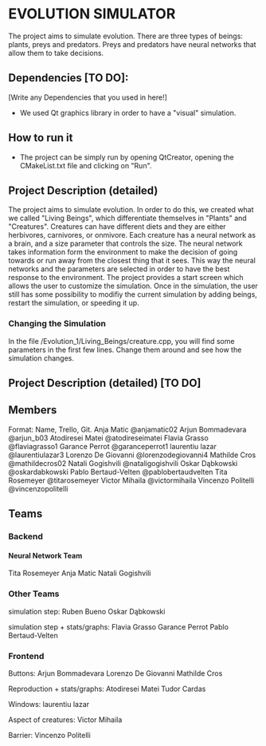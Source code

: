 # EVOLUTION SIMULATOR

The project aims to simulate evolution. 
There are three types of beings: plants, preys and predators. 
Preys and predators have neural networks that allow them to take decisions. 


## Dependencies [TO DO]:
[Write any Dependencies that you used in here!]
- We used Qt graphics library in order to have a "visual" simulation. 



## How to run it
- The project can be simply run by opening QtCreator, opening the CMakeList.txt file and clicking on "Run". 

## Project Description (detailed)
The project aims to simulate evolution. 
In order to do this, we created what we called "Living Beings", which 
differentiate themselves in "Plants" and "Creatures".
Creatures can have different diets and they are either herbivores, carnivores, or onmivore. 
Each creature has a neural network as a brain, and a size parameter that controls the size. The neural network takes information form the environment to make the decision of going towards or run away from the closest thing that it sees. 
This way the neural networks and the parameters are selected in order to have the best response to the environment. 
The project provides a start screen which allows the user to customize the simulation. Once in the simulation, the user still has some possibility to modifiy the current simulation by adding beings, restart the simulation, or speeding it up. 


### Changing the Simulation
In the file /Evolution_1/Living_Beings/creature.cpp, you will find some parameters in the first few lines. Change them around and see how the simulation changes. 

## Project Description (detailed) [TO DO]


## Members
Format: Name, Trello, Git.
Anja Matic 
@anjamatic02
Arjun Bommadevara
@arjun_b03
Atodiresei Matei
@atodireseimatei
Flavia Grasso
@flaviagrasso1
Garance Perrot
@garanceperrot1
laurentiu lazar
@laurentiulazar3
Lorenzo De Giovanni
@lorenzodegiovanni4
Mathilde Cros
@mathildecros02
Natali Gogishvili
@nataligogishvili
Oskar Dąbkowski
@oskardabkowski
Pablo Bertaud-Velten
@pablobertaudvelten
Tita Rosemeyer
@titarosemeyer
Victor Mihaila
@victormihaila
Vincenzo Politelli
@vincenzopolitelli

## Teams

### Backend

#### Neural Network Team
Tita Rosemeyer
Anja Matic 
Natali Gogishvili

### Other Teams 
simulation step:
Ruben Bueno
Oskar Dąbkowski

simulation step + stats/graphs:
Flavia Grasso
Garance Perrot
Pablo Bertaud-Velten

### Frontend
Buttons:
Arjun Bommadevara
Lorenzo De Giovanni
Mathilde Cros

Reproduction + stats/graphs:
Atodiresei Matei
Tudor Cardas

Windows:
laurentiu lazar

Aspect of creatures:
Victor Mihaila

Barrier:
Vincenzo Politelli

